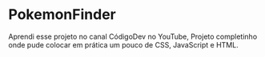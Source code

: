 # PokemonFinder

Aprendi esse projeto no canal CódigoDev no YouTube, Projeto completinho onde pude colocar em prática um pouco de CSS, JavaScript e HTML.
